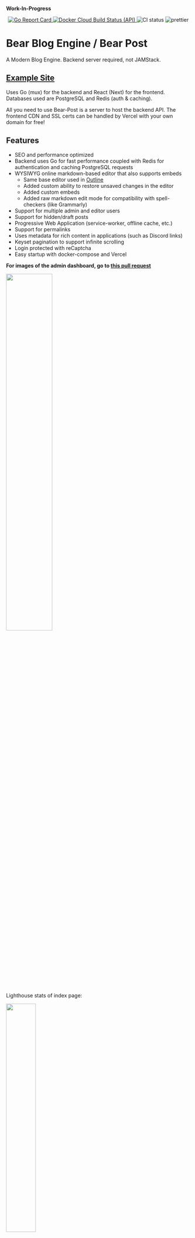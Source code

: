 **Work-In-Progress**

<p align="center">
    <a href="https://goreportcard.com/report/github.com/alanqchen/bear-post">
        <img alt="Go Report Card" src="https://goreportcard.com/badge/github.com/alanqchen/bear-post" />
    </a>
    <a href="https://hub.docker.com/repository/docker/aqchen/bearpost-api">
        <img alt="Docker Cloud Build Status (API)" src="https://img.shields.io/docker/cloud/build/aqchen/bearpost-api?label=docker%20build%20api" />
    </a>
    <img alt="CI status" src="https://github.com/alanqchen/Bear-Post/workflows/CI%20Production/badge.svg" />
    <img alt="prettier" src="https://img.shields.io/badge/code_style-prettier-ff69b4.svg" />
</p>

# Bear Blog Engine / Bear Post
A Modern Blog Engine. Backend server required, not JAMStack.

## [Example Site](https://example.aqchen.com)

Uses Go (mux) for the backend and React (Next) for the frontend.
Databases used are PostgreSQL and Redis (auth & caching).

All you need to use Bear-Post is a server to host the backend API. The frontend CDN and SSL certs can be handled by Vercel with your own domain for free!

## Features

* SEO and performance optimized
* Backend uses Go for fast performance coupled with Redis for authentication and caching PostgreSQL requests
* WYSIWYG online markdown-based editor that also supports embeds
  * Same base editor used in [Outline](https://www.getoutline.com/)
  * Added custom ability to restore unsaved changes in the editor
  * Added custom embeds
  * Added raw markdown edit mode for compatibility with spell-checkers (like Grammarly)
* Support for multiple admin and editor users
* Support for hidden/draft posts
* Progressive Web Application (service-worker, offline cache, etc.)
* Support for permalinks
* Uses metadata for rich content in applications (such as Discord links)
* Keyset pagination to support infinite scrolling
* Login protected with reCaptcha
* Easy startup with docker-compose and Vercel

<strong>For images of the admin dashboard, go to [this pull request](https://github.com/alanqchen/Bear-Blog-Engine/pull/140)</strong>

<img src="https://user-images.githubusercontent.com/18543142/89113712-70958a80-d442-11ea-8e79-f373feb44990.png" width="50%" />

Lighthouse stats of index page:

<img src="https://i.imgur.com/q82nUYX.png" width="40%" />

Lighthouse stats of a post page:

<img src="https://i.imgur.com/hHMmZrj.png" width="40%" />

# Using Bear-Post

Find the start up information in the [`templates/backend-only` directory](templates/backend-only).
It will guide you through starting the API and deploying the frontend to Vercel.

### Q: Why not a static blog (Gatsby, Hugo, etc.)?
A: A dynamic, non-JAMStack, blog gives me the opportunity to learn working with databases and React. This is my first large project working with databases, React, Go, Docker, and such much more! So while a static blog has lots of advantages, a dynamic blog gives lots of opportunities to learn more. 

> What I cannot create, I do not understand - Richard Feynman

### Mockups

<p align="center">
    <img src="https://i.imgur.com/GD6TqiV.png" width="35%" />
    <img src="https://i.imgur.com/GuoFXNO.png" width="60%" />
</p>

<img src="https://i.imgur.com/zws45yA.png" width="40%" />
